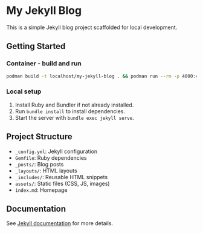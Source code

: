 # My Jekyll Blog

This is a simple Jekyll blog project scaffolded for local development.

## Getting Started

### Container - build and run

```bash
podman build -t localhost/my-jekyll-blog . && podman run --rm -p 4000:4000 localhost/my-jekyll-blog
```

### Local setup
1. Install Ruby and Bundler if not already installed.
2. Run `bundle install` to install dependencies.
3. Start the server with `bundle exec jekyll serve`.


## Project Structure
- `_config.yml`: Jekyll configuration
- `Gemfile`: Ruby dependencies
- `_posts/`: Blog posts
- `_layouts/`: HTML layouts
- `_includes/`: Reusable HTML snippets
- `assets/`: Static files (CSS, JS, images)
- `index.md`: Homepage


## Documentation
See [Jekyll documentation](https://jekyllrb.com/docs/) for more details.
